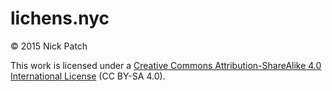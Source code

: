 # lichens.nyc

© 2015 Nick Patch

This work is licensed under a [Creative Commons Attribution-ShareAlike 4.0 International
License](http://creativecommons.org/licenses/by-sa/4.0/) (CC BY-SA 4.0).
